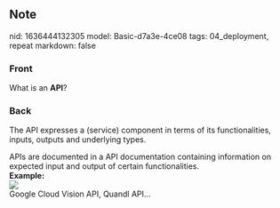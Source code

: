 ## Note
nid: 1636444132305
model: Basic-d7a3e-4ce08
tags: 04_deployment, repeat
markdown: false

### Front
What is an <b>API</b>?

### Back
The API expresses a (service) component in terms of its
functionalities, inputs, outputs and underlying types.
<div>
  APIs are documented in a API documentation containing information
  on expected input and output of certain functionalities.
</div>
<div>
  <b>Example:</b>
</div>
<div><img src=
"paste-df432f668e58e2c3956342d36111e940db03ff12.jpg"></div>
<div>
  Google Cloud Vision API, Quandl API...
</div>
